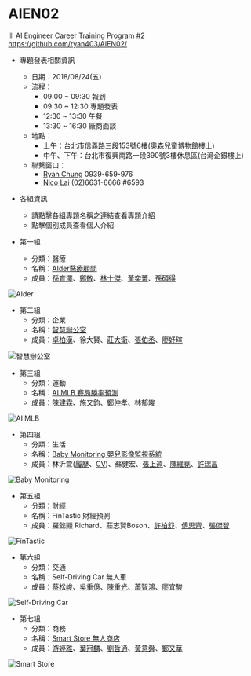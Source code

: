 # AIEN02
III AI Engineer Career Training Program #2    
https://github.com/ryan403/AIEN02/

* 專題發表相關資訊
    * 日期：2018/08/24(五)
    * 流程：
        * 09:00 ~ 09:30 報到
        * 09:30 ~ 12:30 專題發表
        * 12:30 ~ 13:30 午餐
        * 13:30 ~ 16:30 廠商面談
    * 地點：
        * 上午：台北市信義路三段153號6樓(奧森兒童博物館樓上)
        * 中午、下午：台北市復興南路一段390號3樓休息區(台灣企銀樓上)
    * 聯繫窗口：
        * [Ryan Chung](mailto:ryan@iii.org.tw) 0939-659-976
        * [Nico Lai](mailto:wl9208@iii.org.tw) (02)6631-6666 #6593

* 各組資訊
    * 請點擊各組專題名稱之連結查看專題介紹
    * 點擊個別成員查看個人介紹


* 第一組
  * 分類：醫療
  * 名稱：[AIder醫療顧問](http://ec2-13-251-38-250.ap-southeast-1.compute.amazonaws.com/)
  * 成員：[孫育澤](https://www.cakeresume.com/mike-sun-d818d2 " 證照
．Deep Learning Explained
．Principles of Machine Learning 
．Data Science Essentials
．Introduction to Python for Data Science
．Introduction to Artificial Intelligence
．Natural Language Processing - NLP
．Ethics and Law in Data and Analytics
．Introduction to HTML and JavaScript 
．Introduction to jQuery 
．Java SE 8 Programmer - OCA
．TOEIC 670
．JLPT N1        
 工作經驗
．03/2017 ~ 02/2018
．擎雷防偽科技 雲端專案管理師 - cloud PMP 
．01/2016 ~ 07/2016
．威鋒數位開發 日文行銷企劃專員-marketing assistant")、[鄭敬](https://drive.google.com/file/d/1Nw7Xg8DEkp6zOtW7tKyW6_G5mUSpcOBk/view "微軟證照
Introduction to Python for Data Science
Principles of Machine Learning 
工作經驗
礁溪老爺酒店櫃檯服務人員")、[林士傑](https://drive.google.com/file/d/141R3yFpW8Kb-ziBMOimgiLerW1D0mp84/view "世界先進積體電路股份有限公司-新竹科學工業園區製程整合工程師
8吋晶圓積體電路製程整合
25um半導體製程實驗與分析
與客⼾/製程⼯程師溝通合作，提升wafer良率")、[黃奕菁](https://www.cakeresume.com/s--84YrCwDujIe8217j4GcLtQ--/gim227)、[孫碩得](https://drive.google.com/file/d/1BRf7MvYDtCFj_gsSBzIiMHxzct4JafMd/view "微軟AI相關證照
Principles of Machine Learning
Introduction to Artificial Intelligence
Data Science Essentials
Ethics and Law in Data and Analytics
Deep Learning Explained
Natural Language Processing - NLP
Introduction to Python for Data Science
Introduction to HTML and JavaScript
Introduction to jQuery 
工作經驗
1年，文樺數位互動有限公司，擔任課程顧問
4年，銳盟實業有限公司，擔任模具助理工程師
4年，火鍋世家實業有限公司，擔任內場工讀生
競賽經驗
DrivenData登革熱疫情預測 前10% - 501名
DrivenData患有心臟病機率預測 前15% - 28名")

![AIder](http://ec2-13-251-38-250.ap-southeast-1.compute.amazonaws.com/static/img/970x970/abc.jpg)

* 第二組
  * 分類：企業
  * 名稱：[智慧辦公室](https://drive.google.com/file/d/14GlkGBBEndqEvGqNZt1Ba55QChb3EFVn/view)
  * 成員：[卓柏漢](https://www.cakeresume.com/ghostyydd)、徐大賢、[莊大衛](https://drive.google.com/file/d/1eTr6-lSeUk6-2ZN54AeFM67pHVWxLR8Q/view "【證照】
Introduction to AI 
Introduction to Python for Data Science 
Essential Math for Machine Learning: Python Edition
Ethics and Law in Data and Analytics  
Data Science Essentials  
Principles of Machine Learning
Deep Learning Explained  
Reinforcement Learning Explained  
Natural Language Processing (NLP)
Introduction to Data Science  
Introduction to HTML and Javascript
Developing Big Data Solutions with Azure Machine Learning 
Analytics Storytelling for Impact
Japanese-Language Proficiency Test N2")、[張佑丞](https://www.cakeresume.com/bravod59487 "微軟證照
Introduction to Python for Data Science
Principles of Machine Learning")、[廖妤瑄](https://drive.google.com/file/d/1ppzGvM65V16_qoUAApCNwymz1VBynl29/view)

![智慧辦公室](https://image.ibb.co/kzZefz/2018_08_22_11_35_56.png)

* 第三組
  * 分類：運動
  * 名稱：[AI MLB 賽局勝率預測](http://ec2-18-206-226-240.compute-1.amazonaws.com/)
  * 成員：[陳建霖](https://drive.google.com/file/d/1whwlHPJzbGiPN6IH-Jsu_cdv0yk9l8MM/view "證照
．Introduction to AI
．Principles of Machine Learning
．Introduction to HTML and JavaScript 
．Introduction to Python for Data Science
．Introduction to JQuery
工作經驗
．02/2017 ~ 06/2017 緯創資通-網站自動化測試程式開發-python")、施又鈞、[鄭仲孝](https://drive.google.com/file/d/16NYWejLZYBzDNEdCqvK_jNhUjnJA-4i1/view "微軟證照
Introduction to Python for Data Science
Introduction to HTML and JavaScript
Introduction to Artificial Intelligence
Principles of Machine Learning
工作經歷
融程電訊電子工程師
台灣房屋業務專員")、林郁竣

![AI MLB](https://image.ibb.co/gNmdOK/2018_08_22_11_38_30.png)

* 第四組
  * 分類：生活
  * 名稱：[Baby Monitoring 嬰兒影像監視系統](https://docs.google.com/presentation/d/11xkok0-ly8LTDtk_3UFZBTIGC3w1whSGYR-Z34Ui3Ek/edit?usp=sharing)
  * 成員：林沂萱([履歷](https://www.cakeresume.com/lin-yihsuan "Kantar TNS 市場研究顧問公司
      分析解讀資料並傳寫報告
      負責各專案進度安排及於各部門間溝通協調
      與客戶直接溝通，解決客戶面臨之問題
TOEIC 850分")、[CV](https://www.cakeresume.com/yxlin))、蘇健宏、[張上遠](https://www.cakeresume.com/s--8JeR7D6CMZ4OFWiEyYvW5w--/brajadra "微軟證照
Introduction to Python for Data Science
Principles of Machine Learning")、[陳維堯](https://drive.google.com/open?id=1hYYjV3PCWeXSeyRNu-0iQf68Er9aDN_J)、[許瑞昌](https://www.cakeresume.com/s--R4tv-PVBE6fruvM8NEwg5A--/jerry800416)

![Baby Monitoring](https://image.ibb.co/bszXiK/2018_08_22_11_39_49.png)

* 第五組
  * 分類：財經
  * 名稱：FinTastic 財經預測
  * 成員：羅懿顯 Richard、莊志賢Boson、[許柏舒](https://www.cakeresume.com/s--_LPaGCkE6NtiKauUF4lmdg--/jamiexgw "日文MIS 
日文N1 
多益780分")、[傅思齊](https://drive.google.com/file/d/1MM6zg85_movlY_09jt1_kNob4uE5MP5h/view "RaspBerry Pi
中央研究院數學所研究助理
財務報表分析")、[張傑智](https://www.cakeresume.com/s--T01jkqtlftQzMfCP4feKng--/chiehchih1110 "微軟證照
Building Interactive Prototypes using JavaScript  
Introduction to HTML and JavaScript 
Introduction to Python for Data Science 
Principles of Machine Learning 
Designing a Technical Solution  
Introduction to Python: Absolute Beginner")

![FinTastic](https://image.ibb.co/ienPxe/Fin_Tastic.png)

* 第六組
  * 分類：交通
  * 名稱：Self-Driving Car 無人車
  * 成員：[蔡松峻](https://www.cakeresume.com/gerald-krystal "開發耕莘醫院護理用 app-IOS、代表參與大專院校專題競賽、開發新華航高鐵加購系統及其子系統-於華航任職時、改良華航旅遊小叮嚀系統-於華航任職時、開發航廈資訊維護系統-於華航任職時、參與內部用請假Chatbot開發-Luis調教、日文N3")、[吳重億](https://drive.google.com/file/d/1Gsq1twcM9PLDHqclKiCanE03kR-Gmoj4/view "擔任TSMC廠務工程師
 擔任NSP製程工程師
")、[陳重光](https://drive.google.com/file/d/1AMnhNX72C45NISpGzO0do0yTaEamp9se/view "頎邦Driver IC 產品測試工程師
       與客戶/ 廠內溝通合作
       收集資料與分析良率
       新產品導入 & 異常品管控
TOEIC 903分")、[蕭智鴻](https://drive.google.com/file/d/1-aiiNFF5N96sa1FKow5AO_Z3nCeAlmez/view)、[廖宜駿](https://www.cakeresume.com/s--DBHXy8GiDpG6qJZjxgR-SA--/catonleft0216 "硬體實作
Raspberry pi 應用
微軟證照
Introduction to Python for Data Science
工作經驗
5年土木工程行擔任員工估價及實作")

![Self-Driving Car](https://image.ibb.co/huGZxe/2018_08_22_11_42_28.png)


* 第七組
  * 分類：商務
  * 名稱：[Smart Store 無人商店](https://drive.google.com/file/d/1_OOcqre_kojokF9n5IJlB3A34tSBOUeA/view)
  * 成員：[游婷雅](https://drive.google.com/file/d/19zmzLxguxdSrW_Pi3PdmJaCz0fE560l0/view)、[葉冠麟](https://www.cakeresume.com/s--ZTG9_88r6cZ9P0fj5zi23w--/cctytw2000)、[劉哲通](https://www.cakeresume.com/s--0fqzIHzpThcdyoNcyNmB3g--/ltfevr "微軟證照
Introduction to Python for Data Science
Principles of Machine Learning
Introduction to HTML and Javascript
Building Interactive Prototypes using JavaScript
工作經驗
盛旭國際IT部門軟體設計工程師
千美科技軟體設計工程師")、[黃意舜](https://www.cakeresume.com/arron "微軟證照
Introduction to Python for Data Science
Principles of Machine Learning
Introduction to HTML and Javascript
Building Interactive Prototypes using JavaScript
工作經驗
友達光電CF製程工程師
")、[鄭又華](https://www.cakeresume.com/s--b1JSg6J7F-dJi6BJcYBL7A--/ln19830111 "證照
全民英檢
Maryland University Intensive english program 
恆逸python程式語言結訓證書
Ethics and Law in Data and Analytics 
Introduction to HTML and Javascript 
Introduction to Python for Data Science 
Introduction to Python: Absolute Beginner 
Principles of Machine Learning Certificate
Introduction to Artificial Intelligence 
工作經驗
海洋大學生物科技實驗室-基因轉殖
台灣省體育總會助理")

![Smart Store](https://image.ibb.co/e1kzVz/2018_08_22_11_43_58.png)
